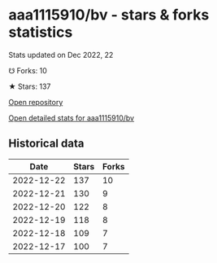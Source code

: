 # aaa1115910/bv - stars & forks statistics

Stats updated on Dec 2022, 22

☋ Forks: 10

★ Stars: 137

[Open repository](https://github.com/aaa1115910/bv)

[Open detailed stats for aaa1115910/bv](https://reviewgithub.com/rep/aaa1115910/bv)

## Historical data
| Date | Stars | Forks |
|------|-------|-------|
| 2022-12-22 | 137 | 10 | 
| 2022-12-21 | 130 | 9 | 
| 2022-12-20 | 122 | 8 | 
| 2022-12-19 | 118 | 8 | 
| 2022-12-18 | 109 | 7 | 
| 2022-12-17 | 100 | 7 | 

